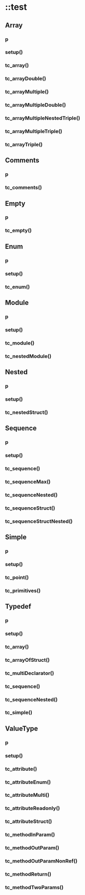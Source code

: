 # ::test

## Array
### p
### setup()
### tc_array()
### tc_arrayDouble()
### tc_arrayMultiple()
### tc_arrayMultipleDouble()
### tc_arrayMultipleNestedTriple()
### tc_arrayMultipleTriple()
### tc_arrayTriple()

## Comments
### p
### tc_comments()

## Empty
### p
### tc_empty()

## Enum
### p
### setup()
### tc_enum()

## Module
### p
### setup()
### tc_module()
### tc_nestedModule()

## Nested
### p
### setup()
### tc_nestedStruct()

## Sequence
### p
### setup()
### tc_sequence()
### tc_sequenceMax()
### tc_sequenceNested()
### tc_sequenceStruct()
### tc_sequenceStructNested()

## Simple
### p
### setup()
### tc_point()
### tc_primitives()

## Typedef
### p
### setup()
### tc_array()
### tc_arrayOfStruct()
### tc_multiDeclarator()
### tc_sequence()
### tc_sequenceNested()
### tc_simple()

## ValueType
### p
### setup()
### tc_attribute()
### tc_attributeEnum()
### tc_attributeMulti()
### tc_attributeReadonly()
### tc_attributeStruct()
### tc_methodInParam()
### tc_methodOutParam()
### tc_methodOutParamNonRef()
### tc_methodReturn()
### tc_methodTwoParams()
